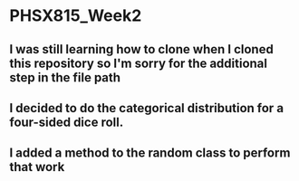 # PHSX815_Week2

## I was still learning how to clone when I cloned this repository so I'm sorry for the additional step in the file path
## I decided to do the categorical distribution for a four-sided dice roll. 
## I added a method to the random class to perform that work
